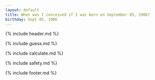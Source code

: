 ```yaml
---
layout: default
title: When was I conceived if I was born on September 05, 1906?
birthday: Sept 05, 1906
---
```


{% include header.md %}

{% include guess.md %}

{% include calculate.md %}

{% include safety.md %}

{% include footer.md %}



